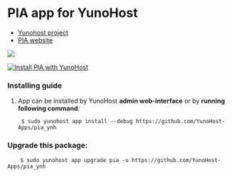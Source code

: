 # PIA app for YunoHost

- [Yunohost project](https://yunohost.org)
- [PIA website](https://www.cnil.fr/fr/outil-pia-telechargez-et-installez-le-logiciel-de-la-cnil)

![](https://raw.githubusercontent.com/LINCnil/pia/master/src/assets/images/pia-auth-logo.png)


[![Install PIA with YunoHost](https://install-app.yunohost.org/install-with-yunohost.png)](https://install-app.yunohost.org/?app=pia)

### Installing guide

 1. App can be installed by YunoHost **admin web-interface** or by **running following command**:

         $ sudo yunohost app install --debug https://github.com/YunoHost-Apps/pia_ynh

 
### Upgrade this package:

        $ sudo yunohost app upgrade pia -u https://github.com/YunoHost-Apps/pia_ynh
